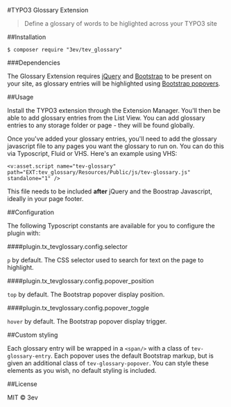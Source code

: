 #TYPO3 Glossary Extension

> Define a glossary of words to be higlighted across your TYPO3 site

##Installation

```
$ composer require "3ev/tev_glossary"
```

###Dependencies

The Glossary Extension requires [jQuery](https://jquery.com/) and [Bootstrap](http://getbootstrap.com/)
to be present on your site, as glossary entries will be highlighted using
[Bootstrap popovers](http://getbootstrap.com/javascript/#popovers).

##Usage

Install the TYPO3 extension through the Extension Manager. You'll then be able
to add glossary entries from the List View. You can add glossary entries to any
storage folder or page - they will be found globally.

Once you've added your glossary entries, you'll need to add the glossary
javascript file to any pages you want the glossary to run on. You can do this
via Typoscript, Fluid or VHS. Here's an example using VHS:

```
<v:asset.script name="tev-glossary" path="EXT:tev_glossary/Resources/Public/js/tev-glossary.js" standalone="1" />
```

This file needs to be included **after** jQuery and the Boostrap Javascript,
ideally in your page footer.

##Configuration

The following Typoscript constants are available for you to configure the plugin
with:

####plugin.tx_tevglossary.config.selector

`p` by default. The CSS selector used to search for text on the page to highlight.

####plugin.tx_tevglossary.config.popover_position

`top` by default. The Bootstrap popover display position.

####plugin.tx_tevglossary.config.popover_toggle

`hover` by default. The Bootstrap popover display trigger.

##Custom styling

Each glossary entry will be wrapped in a `<span/>` with a class of `tev-glossary-entry`.
Each popover uses the default Bootstrap markup, but is given an additional class
of `tev-glossary-popover`. You can style these elements as you wish, no default
styling is included.

##License

MIT © 3ev
